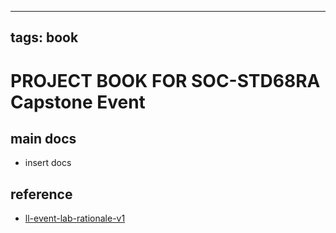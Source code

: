
---
tags: book
---

PROJECT BOOK FOR SOC-STD68RA Capstone Event
===

main docs
---

- insert docs

reference
---

- [ll-event-lab-rationale-v1](/AunryFEcRm6SG8qAbHAyIw)

